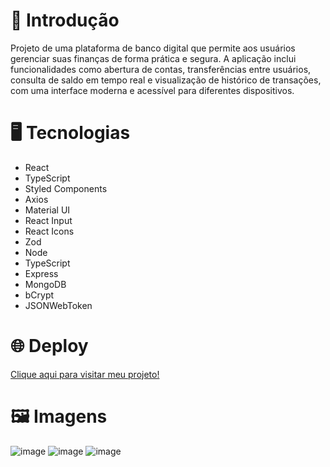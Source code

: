 <h1>📝 Introdução</h1>

<p>Projeto de uma plataforma de banco digital que permite aos usuários gerenciar suas finanças de forma prática e segura. A aplicação inclui funcionalidades como abertura de contas, transferências entre usuários, consulta de saldo em tempo real e visualização de histórico de transações, com uma interface moderna e acessível para diferentes dispositivos.</p>

<h1>🖥️ Tecnologias</h1>

<ul>
  <li>React</li>
  <li>TypeScript</li>
  <li>Styled Components</li>
  <li>Axios</li>
  <li>Material UI</li>
  <li>React Input</li>
  <li>React Icons</li>
  <li>Zod</li>
  <li>Node</li>
  <li>TypeScript</li>
  <li>Express</li>
  <li>MongoDB</li>
  <li>bCrypt</li>
  <li>JSONWebToken</li>
</ul>

<h1>🌐 Deploy</h1>
<a href="https://gaabssantos.vercel.app">Clique aqui para visitar meu projeto!</a>

<h1>🖼️ Imagens</h1>

![image](https://github.com/user-attachments/assets/1ff9a2c2-6ad4-4397-8248-9d76c4616883)
![image](https://github.com/user-attachments/assets/1cc7091e-10fc-42d9-bf78-f0df1a9bc119)
![image](https://github.com/user-attachments/assets/0e0a6f93-4712-472b-a4a2-19ffe8480a24)

